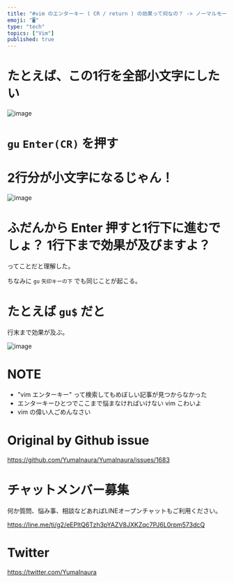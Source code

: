 ```yaml
---
title: "#vim のエンターキー ( CR / return ) の効果って何なの？ -> ノーマルモードのコマンド確定じゃないらしい"
emoji: "🖥"
type: "tech"
topics: ["Vim"]
published: true
---
```


# たとえば、この1行を全部小文字にしたい

![image](https://user-images.githubusercontent.com/13635059/57261790-4e2c8a00-70a4-11e9-83c6-16ab0d0064ac.png)

# `gu` `Enter(CR)` を押す

# 2行分が小文字になるじゃん！

![image](https://user-images.githubusercontent.com/13635059/57261791-54226b00-70a4-11e9-8eb7-b846cd9c45e0.png)

# ふだんから Enter 押すと1行下に進むでしょ？ 1行下まで効果が及びますよ？ 

ってことだと理解した。

ちなみに `gu` `矢印キーの下` でも同じことが起こる。

# たとえば `gu$` だと

行末まで効果が及ぶ。

![image](https://user-images.githubusercontent.com/13635059/57261800-669ca480-70a4-11e9-8d49-9ad5411117a1.png)

# NOTE

- "vim エンターキー" って検索してもめぼしい記事が見つからなかった
- エンターキーひとつでここまで悩まなければいけない vim こわいよ
- vim の偉い人ごめんなさい

# Original by Github issue

https://github.com/YumaInaura/YumaInaura/issues/1683








<!-- Update From Qiita API -->

# チャットメンバー募集


何か質問、悩み事、相談などあればLINEオープンチャットもご利用ください。

https://line.me/ti/g2/eEPltQ6Tzh3pYAZV8JXKZqc7PJ6L0rpm573dcQ





# Twitter


https://twitter.com/YumaInaura


<!-- Update From Qiita API -->


